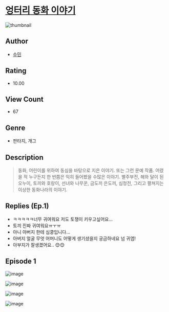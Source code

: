 # [엉터리 동화 이야기](https://comic.naver.com/challenge/list?titleId=810110)
![thumbnail](https://image-comic.pstatic.net/user_contents_data/challenge_comic/2023/05/23/284667/upload_7161112841669522488_480x623.jpeg)

## Author
- [수민](https://comic.naver.com/artistTitle?id=284667)

## Rating
- 10.00

## View Count
- 67

## Genre
- 판타지, 개그

## Description
> 동화, 어린이를 위하여 동심을 바탕으로 지은 이야기. 또는 그런 문예 작품. 어렸을 적 누구든지 한 번쯤은 익히 들어봤을 수많은 이야기. 별주부전, 해와 달이 된 오누이, 토끼와 호랑이, 선녀와 나무꾼, 금도끼 은도끼, 심청전, 그리고 펼쳐지는 이상한 동화나라의 이야기.

## Replies (Ep.1)
- ㅋㅋㅋㅋㅋ너무 귀여워요 저도 토쟁이 키우고싶어요...
- 토끼 진짜 귀여워요ㅠㅜㅠ
- 아니 아버지 한테 심쿵입니다...
- 아버지 얼굴 무엇 어머니도 어떻게 생기셨을지 궁금하네요 넘 귀엽!
- 아부지가 잘생겼어요.. 😊😊

## Episode 1
![image](https://image-comic.pstatic.net/user_contents_data/challenge_comic/2023/05/25/284667/upload_3774408335611224371.jpeg)

![image](https://image-comic.pstatic.net/user_contents_data/challenge_comic/2023/05/25/284667/upload_7363775928741278008.jpeg)

![image](https://image-comic.pstatic.net/user_contents_data/challenge_comic/2023/05/25/284667/upload_3703137798756328758.jpeg)

![image](https://image-comic.pstatic.net/user_contents_data/challenge_comic/2023/05/25/284667/upload_3978707500280276070.jpeg)
